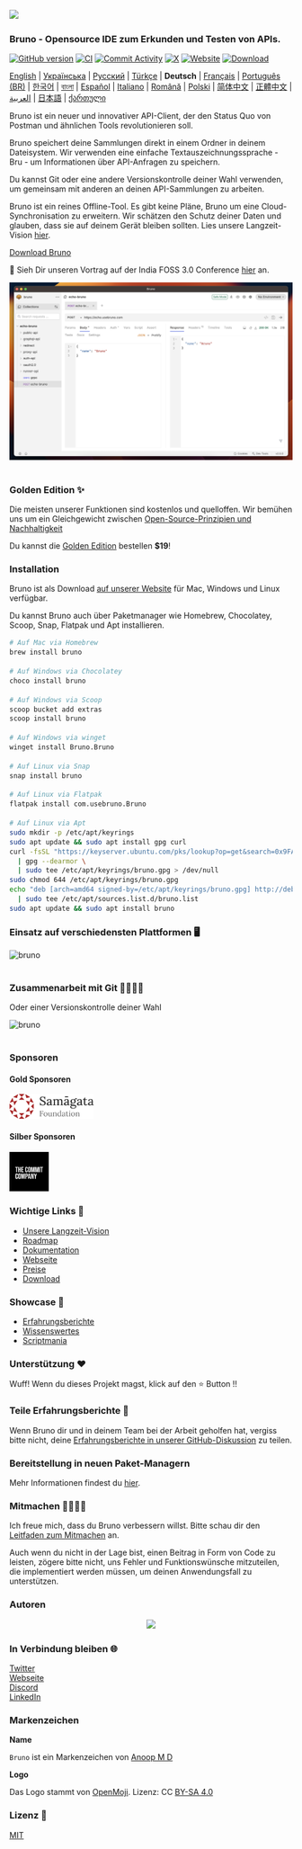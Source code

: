 <br />
<img src="/assets/images/logo-transparent.png" width="80"/>

### Bruno - Opensource IDE zum Erkunden und Testen von APIs.

[![GitHub version](https://badge.fury.io/gh/usebruno%2Fbruno.svg)](https://badge.fury.io/gh/usebruno%bruno)
[![CI](https://github.com/usebruno/bruno/actions/workflows/tests.yml/badge.svg?branch=main)](https://github.com/usebruno/bruno/actions/workflows/tests.yml)
[![Commit Activity](https://img.shields.io/github/commit-activity/m/usebruno/bruno)](https://github.com/usebruno/bruno/pulse)
[![X](https://img.shields.io/twitter/follow/use_bruno?style=social&logo=x)](https://twitter.com/use_bruno)
[![Website](https://img.shields.io/badge/Website-Visit-blue)](https://www.usebruno.com)
[![Download](https://img.shields.io/badge/Download-Latest-brightgreen)](https://www.usebruno.com/downloads)

[English](../../readme.md)
| [Українська](./readme_ua.md)
| [Русский](./readme_ru.md)
| [Türkçe](./readme_tr.md)
| **Deutsch**
| [Français](./readme_fr.md)
| [Português (BR)](./readme_pt_br.md)
| [한국어](./readme_kr.md)
| [বাংলা](./readme_bn.md)
| [Español](./readme_es.md)
| [Italiano](./readme_it.md)
| [Română](./readme_ro.md)
| [Polski](./readme_pl.md)
| [简体中文](./readme_cn.md)
| [正體中文](./readme_zhtw.md)
| [العربية](./readme_ar.md)
| [日本語](./readme_ja.md)
| [ქართული](./readme_ka.md)

Bruno ist ein neuer und innovativer API-Client, der den Status Quo von Postman und ähnlichen Tools revolutionieren soll.

Bruno speichert deine Sammlungen direkt in einem Ordner in deinem Dateisystem. Wir verwenden eine einfache Textauszeichnungssprache - Bru - um Informationen über API-Anfragen zu speichern.

Du kannst Git oder eine andere Versionskontrolle deiner Wahl verwenden, um gemeinsam mit anderen an deinen API-Sammlungen zu arbeiten.

Bruno ist ein reines Offline-Tool. Es gibt keine Pläne, Bruno um eine Cloud-Synchronisation zu erweitern. Wir schätzen den Schutz deiner Daten und glauben, dass sie auf deinem Gerät bleiben sollten. Lies unsere Langzeit-Vision [hier](https://github.com/usebruno/bruno/discussions/269).

[Download Bruno](https://www.usebruno.com/downloads)

📢 Sieh Dir unseren Vortrag auf der India FOSS 3.0 Conference [hier](https://www.youtube.com/watch?v=7bSMFpbcPiY) an.

![bruno](/assets/images/landing-2.png) <br /><br />

### Golden Edition ✨

Die meisten unserer Funktionen sind kostenlos und quelloffen.
Wir bemühen uns um ein Gleichgewicht zwischen [Open-Source-Prinzipien und Nachhaltigkeit](https://github.com/usebruno/bruno/discussions/269)

Du kannst die [Golden Edition](https://www.usebruno.com/pricing) bestellen **$19**! <br/>

### Installation

Bruno ist als Download [auf unserer Website](https://www.usebruno.com/downloads) für Mac, Windows und Linux verfügbar.

Du kannst Bruno auch über Paketmanager wie Homebrew, Chocolatey, Scoop, Snap, Flatpak und Apt installieren.

```sh
# Auf Mac via Homebrew
brew install bruno

# Auf Windows via Chocolatey
choco install bruno

# Auf Windows via Scoop
scoop bucket add extras
scoop install bruno

# Auf Windows via winget
winget install Bruno.Bruno

# Auf Linux via Snap
snap install bruno

# Auf Linux via Flatpak
flatpak install com.usebruno.Bruno

# Auf Linux via Apt
sudo mkdir -p /etc/apt/keyrings
sudo apt update && sudo apt install gpg curl
curl -fsSL "https://keyserver.ubuntu.com/pks/lookup?op=get&search=0x9FA6017ECABE0266" \
  | gpg --dearmor \
  | sudo tee /etc/apt/keyrings/bruno.gpg > /dev/null
sudo chmod 644 /etc/apt/keyrings/bruno.gpg
echo "deb [arch=amd64 signed-by=/etc/apt/keyrings/bruno.gpg] http://debian.usebruno.com/ bruno stable" \
  | sudo tee /etc/apt/sources.list.d/bruno.list
sudo apt update && sudo apt install bruno
```

### Einsatz auf verschiedensten Plattformen 🖥️

![bruno](/assets/images/run-anywhere.png) <br /><br />

### Zusammenarbeit mit Git 👩‍💻🧑‍💻

Oder einer Versionskontrolle deiner Wahl

![bruno](/assets/images/version-control.png) <br /><br />

### Sponsoren

#### Gold Sponsoren

<img src="/assets/images/sponsors/samagata.png" width="150"/>

#### Silber Sponsoren

<img src="/assets/images/sponsors/commit-company.png" width="70"/>

### Wichtige Links 📌

- [Unsere Langzeit-Vision](https://github.com/usebruno/bruno/discussions/269)
- [Roadmap](https://github.com/usebruno/bruno/discussions/384)
- [Dokumentation](https://docs.usebruno.com)
- [Webseite](https://www.usebruno.com)
- [Preise](https://www.usebruno.com/pricing)
- [Download](https://www.usebruno.com/downloads)

### Showcase 🎥

- [Erfahrungsberichte](https://github.com/usebruno/bruno/discussions/343)
- [Wissenswertes](https://github.com/usebruno/bruno/discussions/386)
- [Scriptmania](https://github.com/usebruno/bruno/discussions/385)

### Unterstützung ❤️

Wuff! Wenn du dieses Projekt magst, klick auf den ⭐ Button !!

### Teile Erfahrungsberichte 📣

Wenn Bruno dir und in deinem Team bei der Arbeit geholfen hat, vergiss bitte nicht, deine [Erfahrungsberichte in unserer GitHub-Diskussion](https://github.com/usebruno/bruno/discussions/343) zu teilen.

### Bereitstellung in neuen Paket-Managern

Mehr Informationen findest du [hier](../publishing/publishing_de.md).

### Mitmachen 👩‍💻🧑‍💻

Ich freue mich, dass du Bruno verbessern willst. Bitte schau dir den [Leitfaden zum Mitmachen](../contributing/contributing_de.md) an.

Auch wenn du nicht in der Lage bist, einen Beitrag in Form von Code zu leisten, zögere bitte nicht, uns Fehler und Funktionswünsche mitzuteilen, die implementiert werden müssen, um deinen Anwendungsfall zu unterstützen.

### Autoren

<div align="center">
    <a href="https://github.com/usebruno/bruno/graphs/contributors">
        <img src="https://contrib.rocks/image?repo=usebruno/bruno" />
    </a>
</div>

### In Verbindung bleiben 🌐

[Twitter](https://twitter.com/use_bruno) <br />
[Webseite](https://www.usebruno.com) <br />
[Discord](https://discord.com/invite/KgcZUncpjq) <br />
[LinkedIn](https://www.linkedin.com/company/usebruno)

### Markenzeichen

**Name**

`Bruno` ist ein Markenzeichen von [Anoop M D](https://www.helloanoop.com/)

**Logo**

Das Logo stammt von [OpenMoji](https://openmoji.org/library/emoji-1F436/). Lizenz: CC [BY-SA 4.0](https://creativecommons.org/licenses/by-sa/4.0/)

### Lizenz 📄

[MIT](../../license.md)
